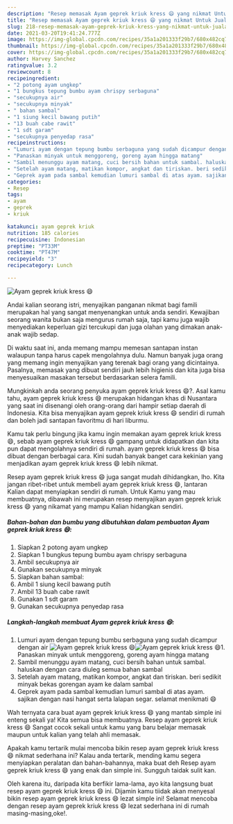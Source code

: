 ```yaml
---
description: "Resep memasak Ayam geprek kriuk kress 😄 yang nikmat Untuk Jualan"
title: "Resep memasak Ayam geprek kriuk kress 😄 yang nikmat Untuk Jualan"
slug: 218-resep-memasak-ayam-geprek-kriuk-kress-yang-nikmat-untuk-jualan
date: 2021-03-20T19:41:24.777Z
image: https://img-global.cpcdn.com/recipes/35a1a201333f29b7/680x482cq70/ayam-geprek-kriuk-kress-😄-foto-resep-utama.jpg
thumbnail: https://img-global.cpcdn.com/recipes/35a1a201333f29b7/680x482cq70/ayam-geprek-kriuk-kress-😄-foto-resep-utama.jpg
cover: https://img-global.cpcdn.com/recipes/35a1a201333f29b7/680x482cq70/ayam-geprek-kriuk-kress-😄-foto-resep-utama.jpg
author: Harvey Sanchez
ratingvalue: 3.2
reviewcount: 8
recipeingredient:
- "2 potong ayam ungkep"
- "1 bungkus tepung bumbu ayam chrispy serbaguna"
- "secukupnya air"
- "secukupnya minyak"
- " bahan sambal"
- "1 siung kecil bawang putih"
- "13 buah cabe rawit"
- "1 sdt garam"
- "secukupnya penyedap rasa"
recipeinstructions:
- "Lumuri ayam dengan tepung bumbu serbaguna yang sudah dicampur dengan air"
- "Panaskan minyak untuk menggoreng, goreng ayam hingga matang"
- "Sambil menunggu ayam matang, cuci bersih bahan untuk sambal. haluskan dengan cara diuleg semua bahan sambal"
- "Setelah ayam matang, matikan kompor, angkat dan tiriskan. beri sedikit minyak bekas gorengan ayam ke dalam sambal"
- "Geprek ayam pada sambal kemudian lumuri sambal di atas ayam. sajikan dengan nasi hangat serta lalapan segar. selamat menikmati 😄"
categories:
- Resep
tags:
- ayam
- geprek
- kriuk

katakunci: ayam geprek kriuk 
nutrition: 185 calories
recipecuisine: Indonesian
preptime: "PT33M"
cooktime: "PT47M"
recipeyield: "3"
recipecategory: Lunch

---
```



![Ayam geprek kriuk kress 😄](https://img-global.cpcdn.com/recipes/35a1a201333f29b7/680x482cq70/ayam-geprek-kriuk-kress-😄-foto-resep-utama.jpg)

Andai kalian seorang istri, menyajikan panganan nikmat bagi famili merupakan hal yang sangat menyenangkan untuk anda sendiri. Kewajiban seorang  wanita bukan saja mengurus rumah saja, tapi kamu juga wajib menyediakan keperluan gizi tercukupi dan juga olahan yang dimakan anak-anak wajib sedap.

Di waktu  saat ini, anda memang mampu memesan santapan instan walaupun tanpa harus capek mengolahnya dulu. Namun banyak juga orang yang memang ingin menyajikan yang terenak bagi orang yang dicintainya. Pasalnya, memasak yang dibuat sendiri jauh lebih higienis dan kita juga bisa menyesuaikan masakan tersebut berdasarkan selera famili. 



Mungkinkah anda seorang penyuka ayam geprek kriuk kress 😄?. Asal kamu tahu, ayam geprek kriuk kress 😄 merupakan hidangan khas di Nusantara yang saat ini disenangi oleh orang-orang dari hampir setiap daerah di Indonesia. Kita bisa menyajikan ayam geprek kriuk kress 😄 sendiri di rumah dan boleh jadi santapan favoritmu di hari liburmu.

Kamu tak perlu bingung jika kamu ingin memakan ayam geprek kriuk kress 😄, sebab ayam geprek kriuk kress 😄 gampang untuk didapatkan dan kita pun dapat mengolahnya sendiri di rumah. ayam geprek kriuk kress 😄 bisa dibuat dengan berbagai cara. Kini sudah banyak banget cara kekinian yang menjadikan ayam geprek kriuk kress 😄 lebih nikmat.

Resep ayam geprek kriuk kress 😄 juga sangat mudah dihidangkan, lho. Kita jangan ribet-ribet untuk membeli ayam geprek kriuk kress 😄, lantaran Kalian dapat menyiapkan sendiri di rumah. Untuk Kamu yang mau membuatnya, dibawah ini merupakan resep menyajikan ayam geprek kriuk kress 😄 yang nikamat yang mampu Kalian hidangkan sendiri.

<!--inarticleads1-->

##### Bahan-bahan dan bumbu yang dibutuhkan dalam pembuatan Ayam geprek kriuk kress 😄:

1. Siapkan 2 potong ayam ungkep
1. Siapkan 1 bungkus tepung bumbu ayam chrispy serbaguna
1. Ambil secukupnya air
1. Gunakan secukupnya minyak
1. Siapkan  bahan sambal:
1. Ambil 1 siung kecil bawang putih
1. Ambil 13 buah cabe rawit
1. Gunakan 1 sdt garam
1. Gunakan secukupnya penyedap rasa




<!--inarticleads2-->

##### Langkah-langkah membuat Ayam geprek kriuk kress 😄:

1. Lumuri ayam dengan tepung bumbu serbaguna yang sudah dicampur dengan air
<img src="https://img-global.cpcdn.com/steps/33f4518e73f54437/160x128cq70/ayam-geprek-kriuk-kress-😄-langkah-memasak-1-foto.jpg" alt="Ayam geprek kriuk kress 😄"><img src="https://img-global.cpcdn.com/steps/7ec69ab78e7cd328/160x128cq70/ayam-geprek-kriuk-kress-😄-langkah-memasak-1-foto.jpg" alt="Ayam geprek kriuk kress 😄">1. Panaskan minyak untuk menggoreng, goreng ayam hingga matang
1. Sambil menunggu ayam matang, cuci bersih bahan untuk sambal. haluskan dengan cara diuleg semua bahan sambal
1. Setelah ayam matang, matikan kompor, angkat dan tiriskan. beri sedikit minyak bekas gorengan ayam ke dalam sambal
1. Geprek ayam pada sambal kemudian lumuri sambal di atas ayam. sajikan dengan nasi hangat serta lalapan segar. selamat menikmati 😄




Wah ternyata cara buat ayam geprek kriuk kress 😄 yang mantab simple ini enteng sekali ya! Kita semua bisa membuatnya. Resep ayam geprek kriuk kress 😄 Sangat cocok sekali untuk kamu yang baru belajar memasak maupun untuk kalian yang telah ahli memasak.

Apakah kamu tertarik mulai mencoba bikin resep ayam geprek kriuk kress 😄 nikmat sederhana ini? Kalau anda tertarik, mending kamu segera menyiapkan peralatan dan bahan-bahannya, maka buat deh Resep ayam geprek kriuk kress 😄 yang enak dan simple ini. Sungguh taidak sulit kan. 

Oleh karena itu, daripada kita berfikir lama-lama, ayo kita langsung buat resep ayam geprek kriuk kress 😄 ini. Dijamin kamu tiidak akan menyesal bikin resep ayam geprek kriuk kress 😄 lezat simple ini! Selamat mencoba dengan resep ayam geprek kriuk kress 😄 lezat sederhana ini di rumah masing-masing,oke!.

